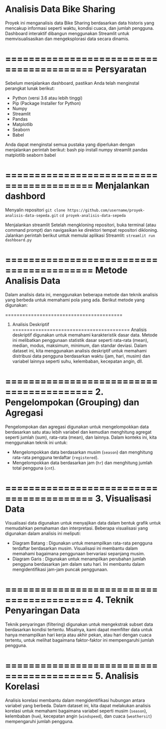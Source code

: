 Analisis Data Bike Sharing
=========================================
Proyek ini menganalisis data Bike Sharing berdasarkan data historis yang mencakup informasi seperti waktu, kondisi cuaca, dan jumlah pengguna. Dashboard interaktif dibangun menggunakan Streamlit untuk memvisualisasikan dan mengeksplorasi data secara dinamis.

=========================================
Persyaratan
=========================================
Sebelum menjalankan dashboard, pastikan Anda telah menginstal perangkat lunak berikut:

- Python (versi 3.6 atau lebih tinggi)
- Pip (Package Installer for Python)
- Numpy
- Streamlit
- Pandas
- Matplotlib
- Seaborn
- Babel

Anda dapat menginstal semua pustaka yang diperlukan dengan menjalankan perintah berikut:
bash
pip install numpy streamlit pandas matplotlib seaborn babel

=========================================
Menjalankan dashbord
=========================================
Menyalin repositori
  `git clone https://github.com/username/proyek-analisis-data-sepeda.git`
  `cd proyek-analisis-data-sepeda`

Menjalankan streamlit
  Setelah mengkloning repositori, buka terminal (atau command prompt) dan navigasikan ke direktori tempat repositori dikloning. Jalankan perintah berikut untuk memulai aplikasi Streamlit:
  `streamlit run dashboard.py`


=========================================
Metode Analisis Data
=========================================
Dalam analisis data ini, menggunakan beberapa metode dan teknik analisis yang berbeda untuk memahami pola yang ada. Berikut metode yang digunakan:

=========================================
1. Analisis Deskriptif
=========================================
Analisis deskriptif digunakan untuk memahami karakteristik dasar data. Metode ini melibatkan penggunaan statistik dasar seperti rata-rata (mean), median, modus, maksimum, minimum, dan standar deviasi. Dalam dataset ini, kita menggunakan analisis deskriptif untuk memahami distribusi data pengguna berdasarkan waktu (jam, hari, musim) dan variabel lainnya seperti suhu, kelembaban, kecepatan angin, dll.

=========================================
2. Pengelompokan (Grouping) dan Agregasi
=========================================
Pengelompokan dan agregasi digunakan untuk mengelompokkan data berdasarkan satu atau lebih variabel dan kemudian menghitung agregat seperti jumlah (sum), rata-rata (mean), dan lainnya. Dalam konteks ini, kita menggunakan teknik ini untuk:
- Mengelompokkan data berdasarkan musim (`season`) dan menghitung rata-rata pengguna terdaftar (`registered`).
- Mengelompokkan data berdasarkan jam (`hr`) dan menghitung jumlah total pengguna (`cnt`).

=========================================
3. Visualisasi Data
=========================================
Visualisasi data digunakan untuk menyajikan data dalam bentuk grafik untuk memudahkan pemahaman dan interpretasi. Beberapa visualisasi yang digunakan dalam analisis ini meliputi:
- Diagram Batang : Digunakan untuk menampilkan rata-rata pengguna terdaftar berdasarkan musim. Visualisasi ini membantu dalam memahami bagaimana penggunaan bervariasi sepanjang musim.
- Diagram Garis : Digunakan untuk menampilkan perubahan jumlah pengguna berdasarkan jam dalam satu hari. Ini membantu dalam mengidentifikasi jam-jam puncak penggunaan.

=========================================
4. Teknik Penyaringan Data
=========================================
Teknik penyaringan (filtering) digunakan untuk mengekstrak subset data berdasarkan kondisi tertentu. Misalnya, kami dapat memfilter data untuk hanya menampilkan hari kerja atau akhir pekan, atau hari dengan cuaca tertentu, untuk melihat bagaimana faktor-faktor ini mempengaruhi jumlah pengguna.

=========================================
5. Analisis Korelasi
=========================================
Analisis korelasi membantu dalam mengidentifikasi hubungan antara variabel yang berbeda. Dalam dataset ini, kita dapat melakukan analisis korelasi untuk memahami bagaimana variabel seperti musim (`season`), kelembaban (`hum`), kecepatan angin (`windspeed`), dan cuaca (`weathersit`) mempengaruhi jumlah pengguna.
